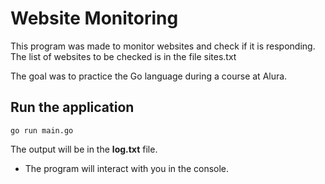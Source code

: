 # Website Monitoring

This program was made to monitor websites and check if it is responding.
The list of websites to be checked is in the file sites.txt

The goal was to practice the Go language during a course at Alura.

## Run the application

```go run main.go```

The output will be in the **log.txt** file.

* The program will interact with you in the console.
